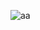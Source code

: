 ![aa](https://user-images.githubusercontent.com/14011726/94132137-7d4fc100-fe7c-11ea-8512-69f90cb65e48.gif)
